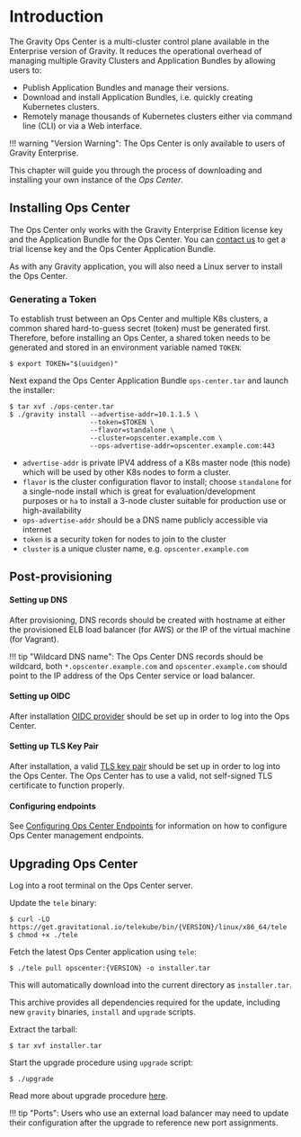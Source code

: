 # Introduction

The Gravity Ops Center is a multi-cluster control plane available in the Enterprise version of Gravity. It reduces the operational overhead of managing multiple Gravity Clusters and Application Bundles by allowing users to:

* Publish Application Bundles and manage their versions.
* Download and install Application Bundles, i.e. quickly creating Kubernetes clusters.
* Remotely manage thousands of Kubernetes clusters either via command line (CLI) or via a Web interface.

!!! warning "Version Warning":
    The Ops Center is only available to users of Gravity Enterprise.

This chapter will guide you through the process of downloading and installing your own instance of the _Ops Center_.

## Installing Ops Center

The Ops Center only works with the Gravity Enterprise Edition license key and the Application Bundle for the Ops Center. You can [contact us](https://gravitational.com/gravity/demo/) to get a trial license key and the Ops Center Application Bundle.

As with any Gravity application, you will also need a Linux server to install the Ops Center.

### Generating a Token

To establish trust between an Ops Center and multiple K8s clusters, a common shared
hard-to-guess secret (token) must be generated first. Therefore, before
installing an Ops Center, a shared token needs to be generated and stored in an
environment variable named `TOKEN`:

```bsh
$ export TOKEN="$(uuidgen)"
```

Next expand the Ops Center Application Bundle `ops-center.tar` and launch the installer:

```bsh
$ tar xvf ./ops-center.tar
$ ./gravity install --advertise-addr=10.1.1.5 \
                    --token=$TOKEN \
                    --flavor=standalone \
                    --cluster=opscenter.example.com \
                    --ops-advertise-addr=opscenter.example.com:443
```

* `advertise-addr` is private IPV4 address of a K8s master node (this node) which will be used by other K8s nodes to form a cluster.
* `flavor` is the cluster configuration flavor to install; choose `standalone`
  for a single-node install which is great for evaluation/development purposes
  or `ha` to install a 3-node cluster suitable for production use or
  high-availability
* `ops-advertise-addr` should be a DNS name publicly accessible via internet
* `token` is a security token for nodes to join to the cluster
* `cluster` is a unique cluster name, e.g. `opscenter.example.com`

## Post-provisioning

#### Setting up DNS

After provisioning, DNS records should be created with hostname at either the provisioned ELB load balancer (for AWS) or the IP of the virtual machine (for Vagrant).

!!! tip "Wildcard DNS name":
	  The Ops Center DNS records should be wildcard, both `*.opscenter.example.com` and `opscenter.example.com` should point to the IP address
	  of the Ops Center service or load balancer.

#### Setting up OIDC

After installation [OIDC provider](/cluster/#configuring-a-cluster) should be set up in order to log into the Ops Center.

#### Setting up TLS Key Pair

After installation, a valid [TLS key pair](/cluster/#configuring-tls-key-pair) should be set up in order to log into the Ops Center. The Ops Center has to use a valid, not self-signed TLS certificate to function properly.

#### Configuring endpoints

See [Configuring Ops Center Endpoints](/cluster/#configuring-ops-center-endpoints)
for information on how to configure Ops Center management endpoints.

## Upgrading Ops Center

Log into a root terminal on the Ops Center server.

Update the `tele` binary:

```bsh
$ curl -LO https://get.gravitational.io/telekube/bin/{VERSION}/linux/x86_64/tele
$ chmod +x ./tele
```

Fetch the latest Ops Center application using `tele`:

```bsh
$ ./tele pull opscenter:{VERSION} -o installer.tar
```

This will automatically download into the current directory as `installer.tar`.

This archive provides all dependencies required for the update, including new `gravity` binaries,
`install` and `upgrade` scripts.

Extract the tarball:

```bsh
$ tar xvf installer.tar
```

Start the upgrade procedure using `upgrade` script:

```bsh
$ ./upgrade
```

Read more about upgrade procedure [here](/cluster/#performing-upgrade).

!!! tip "Ports":
    Users who use an external load balancer may need to update their configuration after the upgrade to reference new port assignments.
